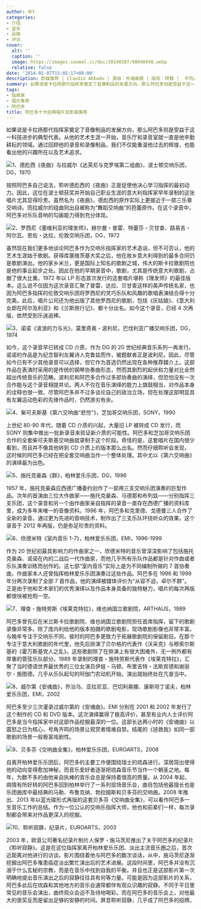 ```yaml
---
author: 毕t
categories:
- 介绍
- 音乐
- 品碟
- 评论
cover:
  alt: ''
  caption: ''
  image: https://images.soomal.cc/doc/20140207/00040048.webp
  relative: false
date: '2014-02-07T15:05:17+08:00'
description: 影碟推荐 | Claudio Abbado | 源自：外滩画报 | 版权：转载 |  平均/总评分：09.80/49
summary: 如果说是卡拉扬那代指挥家奠定了音像制品的发展方向，那么阿巴多则是受益于这一科技进步的典型代表。从他的艺术生涯一开始，音乐厅和录音室就一直是他辛勤耕耘的领域。通过回顾他的录音和录像制品，我们不仅能重温他过去的辉煌，也能看出他的兴趣所在以及艺术追求……
tags:
- 指挥家
- 唱片推荐
- 阿巴多
title: 阿巴多十大经典唱片及影碟推荐
---
```


如果说是卡拉扬那代指挥家奠定了音像制品的发展方向，那么阿巴多则是受益于这一科技进步的典型代表。从他的艺术生涯一开始，音乐厅和录音室就一直是他辛勤耕耘的领域。通过回顾他的录音和录像制品，我们不仅能重温他过去的辉煌，也能看出他的兴趣所在以及艺术追求。

![1、德彪西《夜曲》与拉威尔《达芙尼与克罗埃第二组曲》，波士顿交响乐团，DG，1970](https://images.soomal.cc/doc/20140207/00040038.webp)





按照阿巴多自己说法，聆听德彪西的《夜曲》正是促使他决心学习指挥的最初动力。因此，这位在波士顿获奖并开始自己职业生涯的意大利指挥家早年录制的这张唱片尤其显得珍贵。虽然名为《夜曲》，德彪西的原作实际上更接近于一部三乐章交响诗。而拉威尔的组曲则出自被称为“舞蹈交响曲”的芭蕾原作。在这个录音中，阿巴多对乐队音响的勾画能力得到充分体现。

![2、罗西尼《塞维利亚的理发师》，赫尔曼・普雷、特蕾莎・贝甘查、路易吉・阿尔瓦、恩佐・达拉，伦敦交响乐团，DG，1972](https://images.soomal.cc/doc/20140207/00040039.webp)





虽然现在我们更多地谈论阿巴多作为交响乐指挥家的艺术造诣，但不可否认，他的艺术生涯始于歌剧。获得库塞维茨基大奖之后，他在故乡意大利得到的最多合同仍是歌剧演出。他的家乡米兰，更是国际上知名的歌剧之城，伟大的斯卡拉歌剧院也是他的事业起步之处。因此在他的早期录音中，歌剧，尤其是传统意大利歌剧，占据了很大比重。1972 年以 LP 形态首次发行的这套唱片堪称《理发师》的最佳版本。这么说不仅因为这次录音汇聚了普雷、达拉、贝甘查这样的美声传统名家，也因为阿巴多指挥的伦敦交响乐团将罗西尼的灵巧乐队和风趣的歌唱表演结合得十分完美。此后，唱片公司还为他出版了其他罗西尼的歌剧，包括《灰姑娘》、《意大利女郎在阿尔及利亚》和《兰斯旅行记》，都十分出名。如今这个录音，已经 4 次再版，依然受到乐迷追捧。

![3、诺诺《波浪的力与光》，莫里奇奥・波利尼，巴伐利亚广播交响乐团，DG，1974](https://images.soomal.cc/doc/20140207/00040040.webp)





如今，这个录音早已转成 CD 介质，作为 DG 的 20 世纪经典音乐系列一再发行。诺诺的作品是为纪念智利左翼诗人克鲁兹而作，被题献者正是波利尼。因此，尽管如今已有不少其他录音可以选择，但它作为首选仍然出现在各种推荐媒介上。这部作品在表演时采用的是传统的钢琴协奏曲形态，然而其剧烈的起伏和力量对比全然超出传统音乐的范畴。波利尼和阿巴多合作过多部协奏曲的演绎，但恐怕没有一次合作能与这个录音相提并论。两人不仅在音乐演绎的能力上旗鼓相当，对作品本身的诠释也很一致。尽管阿巴多并不过多谈论自己的政治立场，但在处理这部明显具有左翼运动色彩的先锋作品时，仍然游刃有余。

![4、柴可夫斯基《第六交响曲“悲怆”》，芝加哥交响乐团，SONY，1990](https://images.soomal.cc/doc/20140207/00040041.webp)





上世纪 80-90 年代，随着 CD 介质的兴起，大量旧 LP 被转成 CD 发行，而 SONY 则集中推出一批新录音来验证新介质的可能性。阿巴多和芝加哥交响乐团合作的全套柴可夫斯基交响曲就录制于这个阶段。奇怪的是，这套唱片在国内很少看到，而且并不像其他转到 CD 介质上的版本那么出名。然而仔细聆听会发现，这时候的阿巴多已经在把全套交响曲当作一个整体处理。其中尤以《第六交响曲》的演绎最为出色。

![5、施托克豪森《群》，柏林爱乐乐团，DG，1996](https://images.soomal.cc/doc/20140207/00040042.webp)





1957 年，施托克豪森应西德广播委约创作了一部用三支交响乐团演奏的巨型作品。次年的首演由三位大作曲家――施托克豪森、马德那和布列兹――分别指挥三支乐团，这个录音和另一个由作曲家亲自指挥的录音一直存在西德广播的资料库里，成为多年来唯一的音像资料。1996 年，阿巴多和克里德、戈德曼三人合作了全新的录音。通过更为先进的音响技术，制作出了三支乐队环绕听众的效果。这个录音于 2012 年再版，仍是弥足珍贵的资料。

![6、欣德米特《室内音乐 1-7》，柏林爱乐乐团，EMI，1996-1999](https://images.soomal.cc/doc/20140207/00040043.webp)





作为 20 世纪初最具影响力的作曲家之一，欣德米特的音乐曾深深影响了包括施托克豪森、诺诺在内的二战后一代作曲家，而他几乎所有乐队作品都是针对作曲或者乐队演奏训练而创作的。这七部“室内音乐”实际上是为不同编制所做的 7 首协奏曲，作曲家本人还曾指挥柏林爱乐乐团演奏过这些作品。阿巴多在 1996 和 1999 年分两次录制了全部 7 首作品，他的演绎被媒体评价为“从容不迫，卓尔不群”。正是由于他和艺术家们的优秀演绎以及作品本身具备的独特魅力，唱片的每次再版都很快被抢购一空。

![7、理查・施特劳斯《埃莱克特拉》，维也纳国立歌剧院，ARTHAUS，1989](https://images.soomal.cc/doc/20140207/00040044.webp)





阿巴多曾先后在米兰斯卡拉歌剧院、维也纳国立歌剧院担任首席指挥，留下的歌剧录像非常多。除了庞内利给他的版本拍摄的歌剧电影，现场歌剧影像也非常丰富。与晚年专注于交响乐不同，彼时的阿巴多更致力于拓展歌剧院的保留剧目。在那个专注于意大利歌剧的年代里，他先后排演了贝尔格的代表作《沃采克》与穆索尔斯基的《霍万斯基党人之乱》。这些歌剧除了在排演上有很大困难外，无一例外都有厚重的管弦乐队部分。1989 年录制的理查・施特劳斯代表作《埃莱克特拉》，汇聚了当时德语世界最优秀的三位女演员伊娃・马顿、布里吉特・法斯宾德和谢丽尔・施图德。几乎从乐队起句的阿伽门农动机开始，演出就始终处在亢奋当中。

![8、威尔第《安魂曲》，乔治乌、亚拉尼亚、巴切利奥娜、康斯坦丁诺夫，柏林爱乐乐团，EMI，2002](https://images.soomal.cc/doc/20140207/00040045.webp)





阿巴多至少三次灌录过威尔第的《安魂曲》。EMI 分别在 2001 和 2002 年发行了这个制作的 CD 和 DVD 版本。这次演绎赢得了极高评价，甚至有业内人士评价阿巴多是当今指挥家中对这部作品挖掘最深的一位。这部长达两小时的《安魂曲》以震怒之日为核心，号角齐鸣的场景让观赏者情难自禁。结尾的《拯救我》如同一部歌剧的场景一般极富戏剧性。

![9、贝多芬《交响曲全集》，柏林爱乐乐团，EUROARTS，2008](https://images.soomal.cc/doc/20140207/00040046.webp)





自离开柏林爱乐乐团后，阿巴多的主要工作便围绕瑞士的琉森进行。深居简出使得他的动向变得愈加神秘，而音乐爱好者逐渐把琉森音乐节当作一个朝圣之地。每年，为数不多的由他亲自执棒的音乐会总是保持着很高的质量。从 2004 年起，病情有所好转的阿巴多回到柏林举行了一系列现场音乐会，曲目包括他最擅长也是乐团曲库中最经典的马勒、布鲁克纳、勃拉姆斯和贝多芬的交响曲。2008 年推出、2013 年以蓝光碟形式再版的这套贝多芬《交响曲全集》，可以看作阿巴多一生音乐工作的总结。作为一位公认的交响乐指挥大师，他也和前辈们一样，每次录制都会带来对作品更深入的挖掘。

![10、聆听寂静，纪录片，EUROARTS，2003](https://images.soomal.cc/doc/20140207/00040047.webp)





2003 年，欧音公司著名纪录片制片人保罗・施马茨尼推出了关于阿巴多的纪录片《聆听寂静》。这是在这位指挥家离开柏林爱乐乐团、淡出主流音乐圈之后，首次近距离对他进行的访谈。影片围绕着他与阿巴多的数次谈话，从中，施马茨尼逐渐挖掘出阿巴多罹患癌症淡出繁忙演出后的艺术进展。这段时间里，阿巴多并没有沉溺于什么玄秘的宗教，而是在音乐中找到自我的平衡。并且也正是这部影片第一次明确地提出音乐演出之后的寂静往往具有何等力量。可能是因为这部影片的关系，阿巴多此后在琉森和其他地方的音乐会通常都伴有观众识趣的寂静。不同于平日里常见的音乐会演出，曲终观众会迫不及待地喝彩。而在阿巴多的音乐会上，对他最大的褒奖反而是留出足够的安静的时间。屏息聆听寂静，几乎成了阿巴多的招牌。
